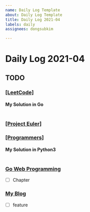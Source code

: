 ```yaml
---
name: Daily Log Template
about: Daily Log Template
title: Daily Log 2021-04
labels: daily
assignees: dongsubkim

---
```


# Daily Log 2021-04

## TODO

### [[LeetCode] ]()

#### My Solution in Go
```go

```
### [[Project Euler] ]()

### [[Programmers] ]()

#### My Solution in Python3
```python

```

### [Go Web Programming](https://github.com/dongsubkim/go-web-programming)
- [ ] Chapter

### [My Blog](https://github.com/dongsubkim/myblog)
- [ ] feature
